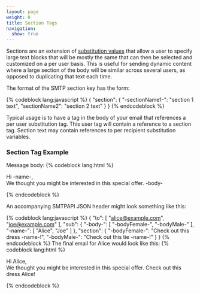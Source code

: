 ```yaml
---
layout: page
weight: 0
title: Section Tags
navigation:
  show: true
---
```


Sections are an extension of [substitution values]({{root_url}}/API_Reference/SMTP_API/substitution_tags.html) that allow a user to specify large text blocks that will be mostly the same that can then be selected and customized on a per user basis. This is useful for sending dynamic content where a large section of the body will be similar across several users, as opposed to duplicating that text each time.

The format of the SMTP section key has the form:


{% codeblock lang:javascript %}
{
  "section": {
    "-sectionName1-": "section 1 text",
    "sectionName2": "section 2 text"
  }
}
{% endcodeblock %}


Typical usage is to have a tag in the body of your email that references a per user substitution tag. This user tag will contain a reference to a section tag. Section text may contain references to per recipient substitution variables.

### Section Tag Example

Message body: {% codeblock lang:html %}

Hi -name-,  
 We thought you might be interested in this special offer. -body-

{% endcodeblock %}

An accompanying SMTPAPI JSON header might look something like this:


{% codeblock lang:javascript %}
{
  "to": [
    "alice@example.com",
    "joe@example.com"
  ],
  "sub": {
    "-body-": [
      "-bodyFemale-",
      "-bodyMale-"
    ],
    "-name-": [
      "Alice",
      "Joe"
    ]
  },
  "section": {
    "-bodyFemale-": "Check out this dress -name-!",
    "-bodyMale-": "Check out this tie -name-!"
  }
}
{% endcodeblock %}
 The final email for Alice would look like this: {% codeblock lang:html %}

Hi Alice,  
 We thought you might be interested in this special offer. Check out this dress Alice!

{% endcodeblock %}
